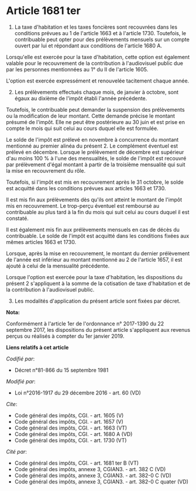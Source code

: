 # Article 1681 ter

1. La taxe d'habitation et les taxes foncières sont recouvrées dans les conditions prévues au 1 de l'article 1663 et à
l'article 1730. Toutefois, le contribuable peut opter pour des prélèvements mensuels sur un compte ouvert par lui et
répondant aux conditions de l'article 1680 A. 

Lorsqu'elle est exercée pour la taxe d'habitation, cette option est également valable pour le recouvrement de la contribution
à l'audiovisuel public due par les personnes mentionnées au 1° du II de l'article 1605. 

L'option est exercée expressément et renouvelée tacitement chaque année. 

2. Les prélèvements effectués chaque mois, de janvier à octobre, sont égaux au dixième de l'impôt établi l'année précédente. 

Toutefois, le contribuable peut demander la suspension des prélèvements ou la modification de leur montant. Cette demande
précise le montant présumé de l'impôt. Elle ne peut être postérieure au 30 juin et est prise en compte le mois qui suit celui
au cours duquel elle est formulée. 

Le solde de l'impôt est prélevé en novembre à concurrence du montant mentionné au premier alinéa du présent 2. Le complément
éventuel est prélevé en décembre. Lorsque le prélèvement de décembre est supérieur d'au moins 100 % à l'une des mensualités,
le solde de l'impôt est recouvré par prélèvement d'égal montant à partir de la troisième mensualité qui suit la mise en
recouvrement du rôle. 

Toutefois, si l'impôt est mis en recouvrement après le 31 octobre, le solde est acquitté dans les conditions prévues aux
articles 1663 et 1730. 

Il est mis fin aux prélèvements dès qu'ils ont atteint le montant de l'impôt mis en recouvrement. Le trop-perçu éventuel est
remboursé au contribuable au plus tard à la fin du mois qui suit celui au cours duquel il est constaté. 

Il est également mis fin aux prélèvements mensuels en cas de décès du contribuable. Le solde de l'impôt est acquitté dans les
conditions fixées aux mêmes articles 1663 et 1730. 

Lorsque, après la mise en recouvrement, le montant du dernier prélèvement de l'année est inférieur au montant mentionné au 2
de l'article 1657, il est ajouté à celui de la mensualité précédente. 

Lorsque l'option est exercée pour la taxe d'habitation, les dispositions du présent 2 s'appliquent à la somme de la
cotisation de taxe d'habitation et de la contribution à l'audiovisuel public. 

3. Les modalités d'application du présent article sont fixées par décret.

**Nota:**

Conformément à l'article 1er de l'ordonnance n° 2017-1390 du 22 septembre 2017, les dispositions du présent article
s'appliquent aux revenus perçus ou réalisés à compter du 1er janvier 2019.

**Liens relatifs à cet article**

_Codifié par_:

  - Décret n°81-866 du 15 septembre 1981

_Modifié par_:

  - Loi n°2016-1917 du 29 décembre 2016 - art. 60 (VD)

_Cite_:

  - Code général des impôts, CGI. - art. 1605 (V)
  - Code général des impôts, CGI. - art. 1657 (V)
  - Code général des impôts, CGI. - art. 1663 (VT)
  - Code général des impôts, CGI. - art. 1680 A (VD)
  - Code général des impôts, CGI. - art. 1730 (VT)

_Cité par_:

  - Code général des impôts, CGI. - art. 1681 ter B (VT)
  - Code général des impôts, annexe 3, CGIAN3. - art. 382 C (VD)
  - Code général des impôts, annexe 3, CGIAN3. - art. 382-0 C (VD)
  - Code général des impôts, annexe 3, CGIAN3. - art. 382-0 C quater (VD)
